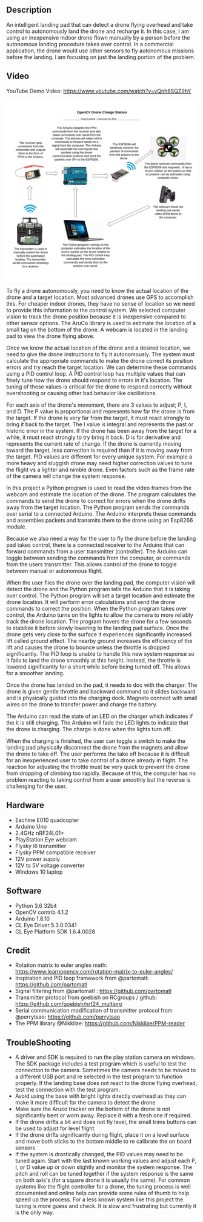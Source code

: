 ## Description  
An intelligent landing pad that can detect a drone flying overhead and take control to autonomously land the drone and recharge it. In this case, I am using an inexpensive indoor drone flown manually by a person before the autonomous landing procedure takes over control. In a commercial application, the drone would use other sensors to fly autonomous missions before the landing. I am focusing on just the landing portion of the problem.  

## Video  
YouTube Demo Video: https://www.youtube.com/watch?v=vQnh8SQZ9hY  

![Systems Diagram](Images/Diagram.jpg)

To fly a drone autonomously, you need to know the actual location of the drone and a target location. Most advanced drones use GPS to accomplish this. For cheaper indoor drones, they have no sense of location so we need to provide this information to the control system.  We selected computer vision to track the drone position because it is inexpensive compared to other sensor options. The AruCo library is used to estimate the location of a small tag on the bottom of the drone. A webcam is located in the landing pad to view the drone flying above.  

Once we know the actual location of the drone and a desired location, we need to give the drone instructions to fly it autonomously. The system must calculate the appropriate commands to make the drone correct its position errors and try reach the target location. We can determine these commands using a PID control loop. A PID control loop has multiple values that can finely tune how the drone should respond to errors in it's location. The tuning of these values is critical for the drone to respond correctly without overshooting or causing other bad behavior like oscillations.  

For each axis of the drone's movement, there are 3 values to adjust; P, I, and D. The P value is proportional and represents how far the drone is from the target. If the drone is very far from the target, it must react strongly to bring it back to the target. The I value is integral and represents the past or historic error in the system. If the drone has been away from the target for a while, it must react strongly to try bring it back. D is for derivative and represents the current rate of change. If the drone is currently moving toward the target, less correction is required than if it is moving away from the target. PID values are different for every unique system. For example a more heavy and sluggish drone may need higher correction values to tune the flight vs a lighter and nimble drone. Even factors such as the frame rate of the camera will change the system response.  

In this project a Python program is used to read the video frames from the webcam and estimate the location of the drone. The program calculates the commands to send the drone to correct for errors when the drone drifts away from the target location. The Python program sends the commands over serial to a connected Arduino. The Arduino interprets these commands and assembles packets and transmits them to the drone using an Esp8266 module.  

Because we also need a way for the user to fly the drone before the landing pad takes control, there is a connected receiver to the Arduino that can forward commands from a user transmitter (controller). The Arduino can toggle between sending the commands from the computer, or commands from the users transmitter. This allows control of the drone to toggle between manual or autonomous flight.  

When the user flies the drone over the landing pad, the computer vision will detect the drone and the Python program tells the Arduino that it is taking over control. The Python program will set a target location and estimate the drone location. It will perform error calculations and send the drone commands to correct the position. When the Python program takes over control, the Arduino turns on the lights to allow the camera to more reliably track the drone location. The program hovers the drone for a few seconds to stabilize it before slowly lowering to the landing pad surface. Once the drone gets very close to the surface it experiences significantly increased lift called ground effect. The nearby ground increases the efficiency of the lift and causes the drone to bounce unless the throttle is dropped significantly. The PID loop is unable to handle this new system response so it fails to land the drone smoothly at this height. Instead, the throttle is lowered significantly for a short while before being turned off. This allows for a smoother landing.  

Once the drone has landed on the pad, it needs to doc with the charger. The drone is given gentle throttle and backward command so it slides backward and is physically guided into the charging dock. Magnets connect with small wires on the drone to transfer power and charge the battery.  

The Arduino can read the state of an LED on the charger which indicates if the it is still charging. The Arduino will fade the LED lights to indicate that the drone is charging. The charge is done when the lights turn off.  

When the charging is finished, the user can toggle a switch to make the landing pad physically disconnect the drone from the magnets and allow the drone to take off. The user performs the take off because it is difficult for an inexperienced user to take control of a drone already in flight. The reaction for adjusting the throttle must be very quick to prevent the drone from dropping of climbing too rapidly. Because of this, the computer has no problem reacting to taking control from a user smoothly but the reverse is challenging for the user.  


## Hardware
- Eachine E010 quadcopter 
- Arduino Uno 
- 2.4GHz nRF24L01+ 
- PlayStation Eye webcam  
- Flysky i6 transmitter 
- Flysky PPM compatible receiver  
- 12V power supply  
- 12V to 5V voltage converter 
- Windows 10 laptop

## Software
- Python 3.6 32bit  
- OpenCV contrib 4.1.2 
- Arduino 1.8.10
- CL Eye Driver 5.3.0.0341
- CL Eye Platform SDK 1.6.4.0028  

## Credit  
- Rotation matrix to euler angles math: https://www.learnopencv.com/rotation-matrix-to-euler-angles/   
- Inspiration and PID loop framework from @partomatl: https://github.com/partomatl   
- Signal filtering from @partomatl : https://github.com/partomatl   
- Transmitter protocol from goebish on RCgroups / github: https://github.com/goebish/nrf24_multipro  
- Serial communication modification of transmitter protocol from @perrytsao:  https://github.com/perrytsao  
- The PPM library @Nikkilae: https://github.com/Nikkilae/PPM-reader  

## TroubleShooting 
- A driver and SDK is required to run the play station camera on windows. The SDK package includes a test program which is useful to test the connection to the camera. Sometimes the camera needs to be moved to a different USB port and re selected in the test program to function properly. If the landing base does not react to the drone flying overhead, test the connection with the test program. 
- Avoid using the base with bright lights directly overhead as they can make it more difficult for the camera to detect the drone 
- Make sure the Aruco tracker on the bottom of the drone is not significantly bent or worn away. Replace it with a fresh one if required. 
- If the drone drifts a bit and does not fly level, the small trims buttons can be used to adjust for level flight  
- If the drone drifts significantly during flight, place it on a level surface and move both sticks to the bottom middle to re calibrate the on board sensors   
- If the system is drastically changed, the PID values may need to be tuned again. Start with the last known working values and adjust each P, I, or D value up or down slightly and monitor the system response. The pitch and roll can be tuned together if the system response is the same on both axis's (for a square drone it is usually the same). For common systems like the flight controller for a drone, the tuning process is well documented and online help can provide some rules of thumb to help speed up the process. For a less known system like this project the tuning is more guess and check. It is slow and frustrating but currently it is the only way.



